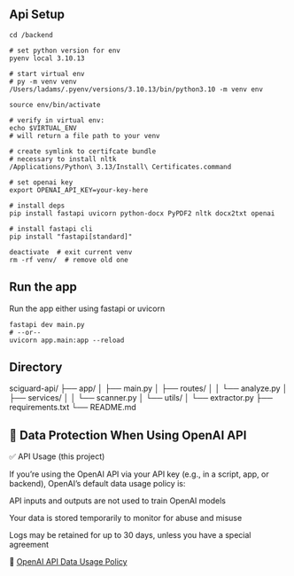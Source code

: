 ## Api Setup

```
cd /backend

# set python version for env
pyenv local 3.10.13

# start virtual env
# py -m venv venv
/Users/ladams/.pyenv/versions/3.10.13/bin/python3.10 -m venv env

source env/bin/activate 

# verify in virtual env:
echo $VIRTUAL_ENV
# will return a file path to your venv

# create symlink to certifcate bundle
# necessary to install nltk
/Applications/Python\ 3.13/Install\ Certificates.command

# set openai key
export OPENAI_API_KEY=your-key-here

# install deps
pip install fastapi uvicorn python-docx PyPDF2 nltk docx2txt openai

# install fastapi cli 
pip install "fastapi[standard]"

deactivate  # exit current venv
rm -rf venv/  # remove old one
```

## Run the app

Run the app either using fastapi or uvicorn

```
fastapi dev main.py
# --or--
uvicorn app.main:app --reload
```

## Directory

sciguard-api/
├── app/
│   ├── main.py
│   ├── routes/
│   │   └── analyze.py
│   ├── services/
│   │   └── scanner.py
│   └── utils/
│       └── extractor.py
├── requirements.txt
└── README.md

## 🔐 Data Protection When Using OpenAI API
✅ API Usage (this project)

If you’re using the OpenAI API via your API key (e.g., in a script, app, or backend), OpenAI’s default data usage policy is:

API inputs and outputs are not used to train OpenAI models

Your data is stored temporarily to monitor for abuse and misuse

Logs may be retained for up to 30 days, unless you have a special agreement

🔗 [OpenAI API Data Usage Policy](https://openai.com/enterprise-privacy/)